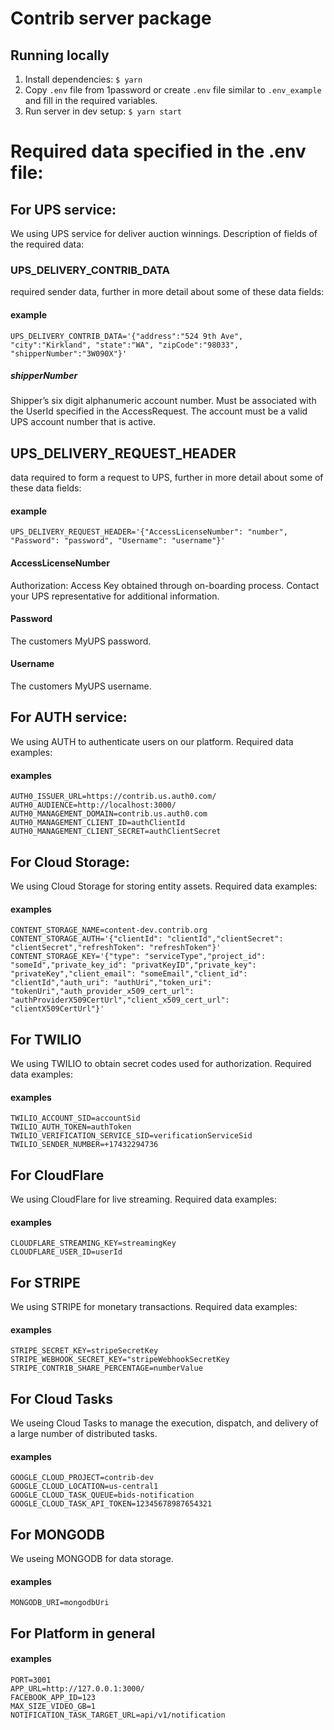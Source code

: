 # Contrib server package

## Running locally

1. Install dependencies: `$ yarn`
2. Copy `.env` file from 1password or create `.env` file similar to `.env_example` and fill in the required variables.
3. Run server in dev setup: `$ yarn start`

# Required data specified in the .env file:

## For UPS service:

We using UPS service for deliver auction winnings. Description of fields of the required data:

### UPS_DELIVERY_CONTRIB_DATA

required sender data, further in more detail about some of these data fields:

#### example

```
UPS_DELIVERY_CONTRIB_DATA='{"address":"524 9th Ave", "city":"Kirkland", "state":"WA", "zipCode":"98033", "shipperNumber":"3W090X"}'
```

##### shipperNumber

Shipper’s six digit alphanumeric account number. Must be associated with the UserId specified in the AccessRequest. The account must be a valid UPS account number that is active.

## UPS_DELIVERY_REQUEST_HEADER

data required to form a request to UPS, further in more detail about some of these data fields:

#### example

```
UPS_DELIVERY_REQUEST_HEADER='{"AccessLicenseNumber": "number", "Password": "password", "Username": "username"}'
```

#### AccessLicenseNumber

Authorization: Access Key obtained through on-boarding process. Contact your UPS representative for additional information.

#### Password

The customers MyUPS password.

#### Username

The customers MyUPS username.

## For AUTH service:

We using AUTH to authenticate users on our platform. Required data examples:

#### examples

```
AUTH0_ISSUER_URL=https://contrib.us.auth0.com/
AUTH0_AUDIENCE=http://localhost:3000/
AUTH0_MANAGEMENT_DOMAIN=contrib.us.auth0.com
AUTH0_MANAGEMENT_CLIENT_ID=authClientId
AUTH0_MANAGEMENT_CLIENT_SECRET=authClientSecret
```

## For Cloud Storage:

We using Cloud Storage for storing entity assets. Required data examples:

#### examples

```
CONTENT_STORAGE_NAME=content-dev.contrib.org
CONTENT_STORAGE_AUTH='{"clientId": "clientId","clientSecret": "clientSecret","refreshToken": "refreshToken"}'
CONTENT_STORAGE_KEY='{"type": "serviceType","project_id": "someId","private_key_id": "privatKeyID","private_key": "privateKey","client_email": "someEmail","client_id": "clientId","auth_uri": "authUri","token_uri": "tokenUri","auth_provider_x509_cert_url": "authProviderX509CertUrl","client_x509_cert_url": "clientX509CertUrl"}'
```

## For TWILIO

We using TWILIO to obtain secret codes used for authorization. Required data examples:

#### examples

```
TWILIO_ACCOUNT_SID=accountSid
TWILIO_AUTH_TOKEN=authToken
TWILIO_VERIFICATION_SERVICE_SID=verificationServiceSid
TWILIO_SENDER_NUMBER=+17432294736
```

## For CloudFlare

We using CloudFlare for live streaming. Required data examples:

#### examples

```
CLOUDFLARE_STREAMING_KEY=streamingKey
CLOUDFLARE_USER_ID=userId
```

## For STRIPE

We using STRIPE for monetary transactions. Required data examples:

#### examples

```
STRIPE_SECRET_KEY=stripeSecretKey
STRIPE_WEBHOOK_SECRET_KEY="stripeWebhookSecretKey
STRIPE_CONTRIB_SHARE_PERCENTAGE=numberValue
```

## For Cloud Tasks

We useing Cloud Tasks to manage the execution, dispatch, and delivery of a large number of distributed tasks.

#### examples

```
GOOGLE_CLOUD_PROJECT=contrib-dev
GOOGLE_CLOUD_LOCATION=us-central1
GOOGLE_CLOUD_TASK_QUEUE=bids-notification
GOOGLE_CLOUD_TASK_API_TOKEN=12345678987654321
```

## For MONGODB

We useing MONGODB for data storage.

#### examples

```
MONGODB_URI=mongodbUri
```

## For Platform in general

#### examples

```
PORT=3001
APP_URL=http://127.0.0.1:3000/
FACEBOOK_APP_ID=123
MAX_SIZE_VIDEO_GB=1
NOTIFICATION_TASK_TARGET_URL=api/v1/notification
```
